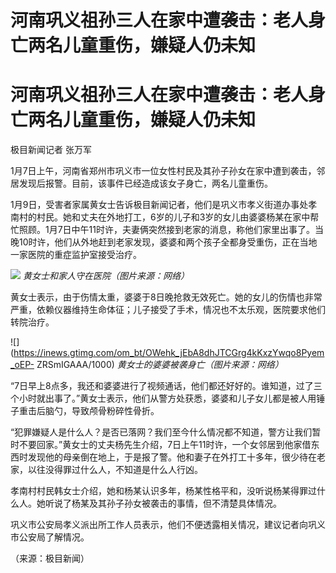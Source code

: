 # 河南巩义祖孙三人在家中遭袭击：老人身亡两名儿童重伤，嫌疑人仍未知

# 河南巩义祖孙三人在家中遭袭击：老人身亡两名儿童重伤，嫌疑人仍未知

极目新闻记者 张万军

1月7日上午，河南省郑州市巩义市一位女性村民及其孙子孙女在家中遭到袭击，邻居发现后报警。目前，该事件已经造成该女子身亡，两名儿童重伤。

1月9日，受害者家属黄女士告诉极目新闻记者，他们是巩义市孝义街道办事处孝南村的村民。她和丈夫在外地打工，6岁的儿子和3岁的女儿由婆婆杨某在家中帮忙照顾。1月7日中午11时许，夫妻俩突然接到老家的消息，称他们家里出事了。当晚10时许，他们从外地赶到老家发现，婆婆和两个孩子全都身受重伤，正在当地一家医院的重症监护室接受治疗。

![](https://inews.gtimg.com/om_bt/OPgK25bBf5tHS_hIPbipVF62q54qstB2cUJVWSAYrFUf4AA/1000)
_黄女士和家人守在医院（图片来源：网络）_

黄女士表示，由于伤情太重，婆婆于8日晚抢救无效死亡。她的女儿的伤情也非常严重，依赖仪器维持生命体征；儿子接受了手术，情况也不太乐观，医院要求他们转院治疗。

![](https://inews.gtimg.com/om_bt/OWehk_jEbA8dhJTCGrg4kKxzYwqo8Pyem_oEP-
ZRSmIGAAA/1000) _黄女士的婆婆被袭身亡（图片来源：网络）_

“7日早上8点多，我还和婆婆进行了视频通话，他们都还好好的。谁知道，过了三个小时就出事了。”黄女士表示，他们从警方处获悉，婆婆和儿子女儿都是被人用锤子重击后脑勺，导致颅骨粉碎性骨折。

“犯罪嫌疑人是什么人？是否已落网？我们至今什么情况都不知道，警方让我们暂时不要回家。”黄女士的丈夫杨先生介绍，7日上午11时许，一个女邻居到他家借东西时发现他的母亲倒在地上，于是报了警。他和妻子在外打工十多年，很少待在老家，以往没得罪过什么人，不知道是什么人行凶。

孝南村村民韩女士介绍，她和杨某认识多年，杨某性格平和，没听说杨某得罪过什么人。她听说了杨某及其孙子孙女被袭击的事情，但不清楚具体情况。

巩义市公安局孝义派出所工作人员表示，他们不便透露相关情况，建议记者向巩义市公安局了解情况。

（来源：极目新闻）

